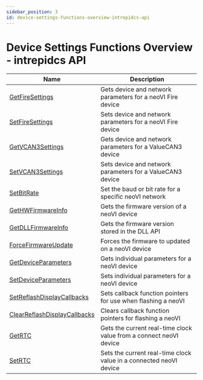 ```yaml
---
sidebar_position: 3
id: device-settings-functions-overview-intrepidcs-api
---
```



# Device Settings Functions Overview - intrepidcs API

| Name                                                                                                                         | Description                                                        |
| ---------------------------------------------------------------------------------------------------------------------------- | ------------------------------------------------------------------ |
| [GetFireSettings](neovi-fire-intrepidcs-api/getfiresettings-method-intrepidcs-api)                                           | Gets device and network parameters for a neoVI Fire device         |
| [SetFireSettings](neovi-fire-intrepidcs-api/setfiresettings-method-intrepidcs-api)                                           | Sets device and network parameters for a neoVI Fire device         |
| [GetVCAN3Settings](valuecan3-intrepidcs-api/getvcan3settings-method-intrepidcs-api)                                          | Gets device and network parameters for a ValueCAN3 device          |
| [SetVCAN3Settings](valuecan3-intrepidcs-api/setvcan3settings-method-intrepidcs-api)                                          | Sets device and network parameters for a ValueCAN3 device          |
| [SetBitRate](general-device-settings-intrepidcs-api/setbitrate-method-intrepidcs-api)                                        | Set the baud or bit rate for a specific neoVI network              |
| [GetHWFirmwareInfo](general-device-settings-intrepidcs-api/gethwfirmwareinfo-method-intrepidcs-api)                          | Gets the firmware version of a neoVI device                        |
| [GetDLLFirmwareInfo](general-device-settings-intrepidcs-api/getdllfirmwareinfo-method-intrepidcs-api)                        | Gets the firmware version stored in the DLL API                    |
| [ForceFirmwareUpdate](general-device-settings-intrepidcs-api/forcefirmwareupdate-method-intrepidcs-api)                      | Forces the firmware to updated on a neoVI device                   |
| [GetDeviceParameters](general-device-settings-intrepidcs-api/getdeviceparameters-method-intrepidcs-api)                      | Gets individual parameters for a neoVI device                      |
| [SetDeviceParameters](general-device-settings-intrepidcs-api/setdeviceparameters-method-intrepidcs-api)                      | Sets individual parameters for a neoVI device                      |
| [SetReflashDisplayCallbacks](general-device-settings-intrepidcs-api/setreflashdisplaycallbacks-method-intrepidcs-api)        | Sets callback function pointers for use when flashing a neoVI      |
| [ClearReflashDisplayCallbacks](general-device-settings-intrepidcs-api/clearreflashdisplaycallbacks-method-intrepidcs-api)    | Clears callback function pointers for flashing a neoVI             |
| [GetRTC](general-device-settings-intrepidcs-api/getrtc-method-intrepidcs-api)                                                | Gets the current real-time clock value from a connect neoVI device |
| [SetRTC](general-device-settings-intrepidcs-api/setrtc-method-intrepidcs-api)                                                | Sets the current real-time clock value in a connected neoVI device |